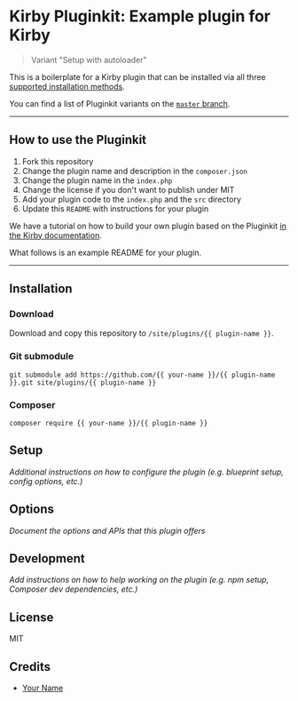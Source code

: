 # Kirby Pluginkit: Example plugin for Kirby

> Variant "Setup with autoloader"

This is a boilerplate for a Kirby plugin that can be installed via all three [supported installation methods](https://getkirby.com/docs/guide/plugins/plugin-setup-basic#the-three-plugin-installation-methods).

You can find a list of Pluginkit variants on the [`master` branch](https://github.com/getkirby/pluginkit/tree/master).

****

## How to use the Pluginkit

1. Fork this repository
2. Change the plugin name and description in the `composer.json`
3. Change the plugin name in the `index.php`
4. Change the license if you don't want to publish under MIT
5. Add your plugin code to the `index.php` and the `src` directory
6. Update this `README` with instructions for your plugin

We have a tutorial on how to build your own plugin based on the Pluginkit [in the Kirby documentation](https://getkirby.com/docs/guide/plugins/plugin-setup-autoloader).

What follows is an example README for your plugin.

****

## Installation

### Download

Download and copy this repository to `/site/plugins/{{ plugin-name }}`.

### Git submodule

```
git submodule add https://github.com/{{ your-name }}/{{ plugin-name }}.git site/plugins/{{ plugin-name }}
```

### Composer

```
composer require {{ your-name }}/{{ plugin-name }}
```

## Setup

*Additional instructions on how to configure the plugin (e.g. blueprint setup, config options, etc.)*

## Options

*Document the options and APIs that this plugin offers*

## Development

*Add instructions on how to help working on the plugin (e.g. npm setup, Composer dev dependencies, etc.)*

## License

MIT

## Credits

- [Your Name](https://github.com/ghost)
